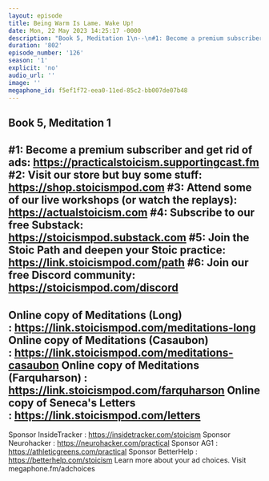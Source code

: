 ```yaml
---
layout: episode
title: Being Warm Is Lame. Wake Up!
date: Mon, 22 May 2023 14:25:17 -0000
description: "Book 5, Meditation 1\n--\n#1: Become a premium subscriber and get rid of ads: https://practicalstoicism.supportingcast.fm\n#2: Visit our store but buy some stuff: https://shop.stoicismpod.com\n#3: Attend some of our live workshops (or watch the replays): https://actualstoicism.com\n#4: Subscribe to our free Substack: https://stoicismpod.substack.com\n#5: Join the Stoic Path and deepen your Stoic practice: https://link.stoicismpod.com/path\n#6: Join our free Discord community: https://stoicismpod.com/discord\n--\nOnline copy of Meditations (Long) :\_https://link.stoicismpod.com/meditations-long\nOnline copy of Meditations (Casaubon) :\_https://link.stoicismpod.com/meditations-casaubon\nOnline copy of Meditations (Farquharson) : https://link.stoicismpod.com/farquharson\nOnline copy of Seneca's Letters :\_https://link.stoicismpod.com/letters\n--\nSponsor InsideTracker : https://insidetracker.com/stoicism\nSponsor Neurohacker : https://neurohacker.com/practical\nSponsor AG1 : https://athleticgreens.com/practical\nSponsor BetterHelp : https://betterhelp.com/stoicism\nLearn more about your ad choices. Visit megaphone.fm/adchoices"
duration: '802'
episode_number: '126'
season: '1'
explicit: 'no'
audio_url: ''
image: ''
megaphone_id: f5ef1f72-eea0-11ed-85c2-bb007de07b48
---
```


Book 5, Meditation 1
--
#1: Become a premium subscriber and get rid of ads: https://practicalstoicism.supportingcast.fm
#2: Visit our store but buy some stuff: https://shop.stoicismpod.com
#3: Attend some of our live workshops (or watch the replays): https://actualstoicism.com
#4: Subscribe to our free Substack: https://stoicismpod.substack.com
#5: Join the Stoic Path and deepen your Stoic practice: https://link.stoicismpod.com/path
#6: Join our free Discord community: https://stoicismpod.com/discord
--
Online copy of Meditations (Long) : https://link.stoicismpod.com/meditations-long
Online copy of Meditations (Casaubon) : https://link.stoicismpod.com/meditations-casaubon
Online copy of Meditations (Farquharson) : https://link.stoicismpod.com/farquharson
Online copy of Seneca's Letters : https://link.stoicismpod.com/letters
--
Sponsor InsideTracker : https://insidetracker.com/stoicism
Sponsor Neurohacker : https://neurohacker.com/practical
Sponsor AG1 : https://athleticgreens.com/practical
Sponsor BetterHelp : https://betterhelp.com/stoicism
Learn more about your ad choices. Visit megaphone.fm/adchoices